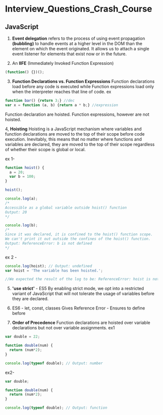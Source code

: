 # Interview_Questions_Crash_Course

## JavaScript

1. **Event delegation** refers to the process of using event propagation **(bubbling)** to handle events at a higher level in the DOM than the element on which the event originated. It allows us to attach a single event listener for elements that exist now or in the future.

2. An **IIFE** (Immediately Invoked Function Expression)
```javascript
(function() {})();
```
3. **Function Declarations vs. Function Expressions**
Function declarations load before any code is executed 
while Function expressions load only when the interpreter reaches that line of code.
ex 
```javascript
function bar() {return 3;} //dec
var x = function (a, b) {return a * b;} //expression
```
Function declaration are hoisted.
Function expressions, however are not hoisted.

4, **Hoisting**
Hoisting is a JavaScript mechanism where variables and function declarations are moved to the top of their scope before code execution.
Inevitably, this means that no matter where functions and variables are declared, they are moved to the top of their scope regardless of whether their scope is global or local.

ex 1- 
```javascript
function hoist() {
  a = 20;
  var b = 100;
}

hoist();

console.log(a); 
/* 
Accessible as a global variable outside hoist() function
Output: 20
*/

console.log(b); 
/*
Since it was declared, it is confined to the hoist() function scope.
We can't print it out outside the confines of the hoist() function.
Output: ReferenceError: b is not defined
*/
```

ex 2 - 
```javascript
console.log(hoist); // Output: undefined
var hoist = 'The variable has been hoisted.';

//We expected the result of the log to be: ReferenceError: hoist is not defined, but instead, its output is undefined.
```

5. **'use strict'** - ES5
By enabling strict mode, we opt into a restricted variant of JavaScript that will not tolerate the usage of variables before they are declared.

6. ES6 - let, const, classes
Gives Reference Error - Ensures to define before

7. **Order of Precedence**
Function declarations are hoisted over variable declarations but not over variable assignments.
ex1
```javascript
var double = 22;

function double(num) {
  return (num*2);
}

console.log(typeof double); // Output: number
```
ex2-
```javascript
var double;

function double(num) {
  return (num*2);
}

console.log(typeof double); // Output: function
```
